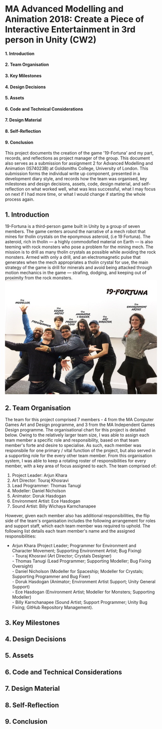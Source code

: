 # MA Advanced Modelling and Animation 2018: Create a Piece of Interactive Entertainment in 3rd person in Unity (CW2)

#### 1. Introduction
#### 2. Team Organisation
#### 3. Key Milestones
#### 4. Design Decisions
#### 5. Assets
#### 6. Code and Technical Considerations
#### 7. Design Material
#### 8. Self-Reflection
#### 9. Conclusion

This project documents the creation of the game '19-Fortuna' and my part, records, and reflections as project manager of the group. This document also serves as a submission for assignment 2 for Advanced Modelling and Animation (IS74023B) at Goldsmiths College, University of London. This  submission forms the individual write up component, presented in a development diary style, and records how the team was organised, key milestones and design decisions, assets, code, design material, and self-reflection on what worked well, what was less successful, what I may focus on next if I had more time, or what I would change if starting the whole process again.

## 1. Introduction
19-Fortuna is a third-person game built in Unity by a group of seven members. The game centers around the narrative of a mech robot that mines for tholin crystals on the eponymous asteroid, (i.e 19 Fortuna). The asteroid, rich in tholin — a highly commodofied material on Earth — is also teeming with rock monsters who pose a problem for the mining mech. The mission is to drill as many tholin crystals as possible while avoiding the rock monsters. Armed with only a drill, and an electromagnetic pulse that generates when the mech appropriates a tholin crystal for use, the main strategy of the game is drill for minerals and avoid being attacked through motion mechanics in the game — strafing, dodging, and keeping out of proximity from the rock monsters. ![alt_tag](https://github.com/arjunkhara/3D-Modelling-Repo/blob/master/cw2-images/19-Fortuna.jpg)

## 2. Team Organisation
The team for this project comprised 7 members - 4 from the MA Computer Games Art and Design programme, and 3 from the MA Independent Games Design programme. The organisational chart for this project is detailed below. Owing to the relatively larger team size, I was able to assign each team member a specific role and responsibility, based on that team member's forte and desire to specialise. As such, each member was responsbile for one primary / vital function of the project, but also served in a supporting role for the every other team member. From this organisation system, I was able to keep a rotating roster of responsibilities for every member, with a key area of focus assigned to each. The team comprised of:
1. Project Leader: Arjun Khara  
2. Art Director: Touraj Khosravi  
3. Lead Programmer: Thomas Tanugi  
4. Modeller: Daniel Nicholson  
5. Animator: Doruk Hasdogan  
6. Environment Artist: Ece Hasdogan  
7. Sound Artist: Billy Wichaya Karnchanapee  

However, given each member also has additional responsibilities, the flip side of the team's organisation includes the following arrangement for roles and support staff, which each team member was required to uphold. The following list details each team member's name and the assigned responsibilities:  
- Arjun Khara (Project Leader; Programmer for Environment and Character Movement; Supporting Environment Artist; Bug Fixing)<br/>- Touraj Khosravi (Art Director; Crystals Designer)<br/>- Thomas Tanugi (Lead Programmer; Supporting Modeller; Bug Fixing Oversight)<br/>- Daniel Nicholson (Modeller for Spaceship; Modeller for Crystals; Supporting Programmer and Bug Fixer)<br/>- Doruk Hasdogan (Animator; Environment Artist Support; Unity General Support)<br/>- Ece Hasdogan (Environment Artist; Modeller for Monsters; Supporting Modeller)<br/>- Billy Karnchanapee (Sound Artist; Support Programmer; Unity Bug Fixing; GitHub Repository Management).


## 3. Key Milestones

## 4. Design Decisions

## 5. Assets

## 6. Code and Technical Considerations

## 7. Design Material

## 8. Self-Reflection

## 9. Conclusion
